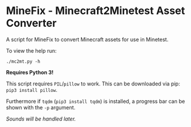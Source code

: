 # MineFix - Minecraft2Minetest Asset Converter
A script for MineFix to convert Minecraft assets for use in Minetest.

To view the help run:

    ./mc2mt.py -h

**Requires Python 3!**

This script requires `PIL`/`pillow` to work. This can be downloaded via pip: `pip3 install pillow`.

Furthermore if `tqdm` (`pip3 install tqdm`) is installed, a progress bar can be shown with the `-p` argument.

*Sounds will be handled later.*
